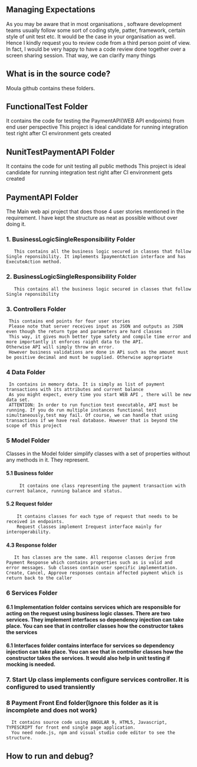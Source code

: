 
## Managing Expectations
 
As you may be aware that in most organisations , software development teams usually follow some sort of coding style, patter, framework, certain style of unit test etc. 
It would be the case in your organisation as well.
Hence I kindly request you to review code from a third person point of view.
In fact, I would be very happy to have a code review done together over a screen sharing session. That way, we can clarify  many things
 
## What is in the source code?
 
Moula github contains these folders.
 
## FunctionalTest Folder
  It contains the code for testing the PaymentAPI(WEB API endpoints) from end user perspective
  This project is ideal candidate for running integration test right after CI environment gets created

## NunitTestPaymentAPI Folder
  It contains the code for unit testing  all public methods 
  This project is ideal candidate for running integration test right after CI environment gets created

## PaymentAPI Folder
  The Main web api project that does those 4 user stories mentioned in the requirement.
  I have kept the structure as neat as possible without over doing it.
  
  ### 1. BusinessLogicSingleResponsibility Folder
       This contains all the business logic secured in classes that follow Single reponsibility. It implements IpaymentAction interface and has ExecuteAction method. 
  ### 2. BusinessLogicSingleResponsibility Folder
       This contains all the business logic secured in classes that follow Single reponsibility
  ### 3. Controllers Folder
     This contains end points for four user stories
     Please note that server receives input as JSON and outputs as JSON even though the return type and parameters are hard classes
     This way, it gives much better type safety and compile time error and more importantly it enforces raight data to the API.              Otherwise API will simply throw an error. 
     However business validations are done in APi such as the amount must be positive decimal and must be supplied. Otherwise appropriate   
  ### 4 Data Folder
     In contains in memory data. It is simply as list of payment transactions with its attributes and current balance
     As you might expect, every time you start WEB API , there will be new data set.
     ATTENTION: In order to run function test executable, API must be running. If you do run multiple instances functional test              simultaneously,test may fail. Of course, we can handle that using transactions if we have real database. However that is beyond the      scope of this project  
 ### 5 Model Folder
 Classes in the Model folder simplify classes with a set of properties without any methods in it. They represent. 
#### 5.1  Business folder 
         It contains one class representing the payment transaction with current balance, running balance and status.
#### 5.2 Request folder
        It contains classes for each type of request that needs to be received in endpoints.
        Request classes implement Irequest interface mainly for interoperability.
#### 4.3 Response folder
       It has classes are the same. All response classes derive from Payment Response which contains properties such as is valid and            error messages. Sub classes contain user specific implementation. Create, Cancel, Approve responses contain affected payment which is return back to the caller

### 6 Services Folder
#### 6.1  Implementation folder contains services which are responsible for acting on the request using business logic classes. There are two services. They implement interfaces so dependency injection can take place. You can see that in controller classes how the constructor takes the services
#### 6.1   Interfaces folder contains interface for services so dependency injection can take place. You can see that in controller classes how the constructor takes the services. It would also help in unit testing if mocking is needed.

### 7. Start Up class implements configure services controller. It is configured to used transiently

### 8 Payment Front End folder(Ignore this folder as it is incomplete and does not work)
      It contains source code using ANGULAR 9, HTML5, Javascript, TYPESCRIPT for front end single page application.
      You need node.js, npm and visual studio code editor to see the structure.
      

## How to run and debug?
